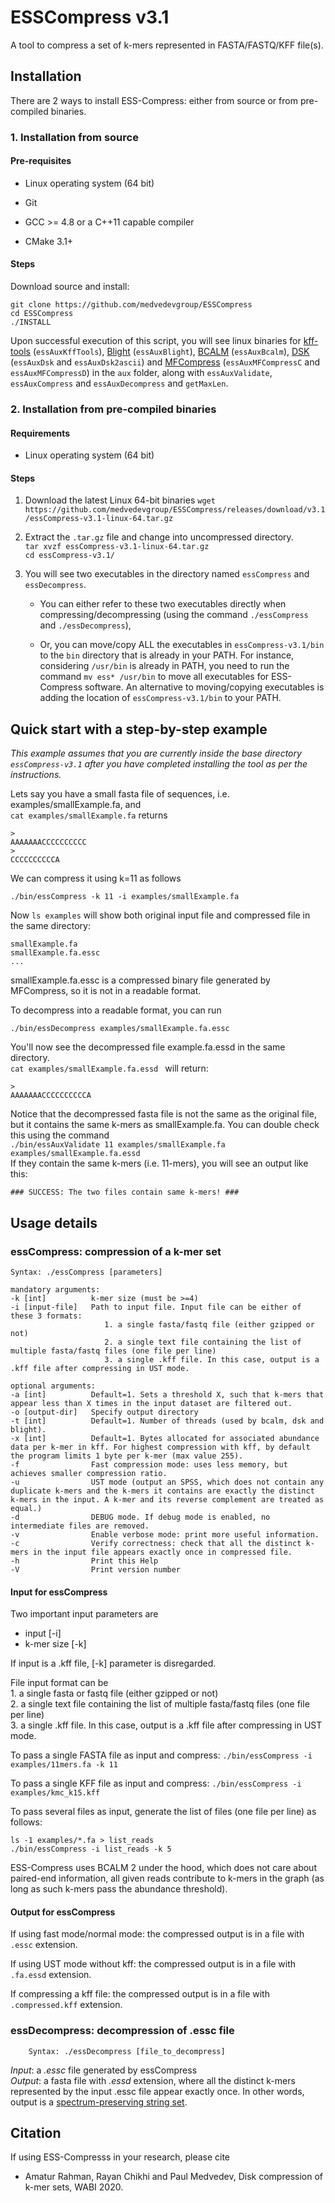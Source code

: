 # ESSCompress v3.1

A tool to compress a set of k-mers represented in FASTA/FASTQ/KFF file(s). 


## Installation

There are 2 ways to install ESS-Compress: either from source or from pre-compiled binaries.


### 1. Installation from source

#### Pre-requisites
- Linux operating system (64 bit)

- Git

- GCC >= 4.8 or a C++11 capable compiler   

- CMake 3.1+   

#### Steps

Download source and install:

```
git clone https://github.com/medvedevgroup/ESSCompress
cd ESSCompress
./INSTALL
```

Upon successful execution of this script, you will see linux binaries for [kff-tools](https://github.com/Kmer-File-Format/kff-tools) (`essAuxKffTools`), [Blight](https://github.com/malfoy/blight) (`essAuxBlight`), [BCALM](https://github.com/GATB/bcalm) (`essAuxBcalm`), [DSK](https://github.com/GATB/dsk) (`essAuxDsk` and `essAuxDsk2ascii`) and [MFCompress](http://bioinformatics.ua.pt/software/mfcompress/) (`essAuxMFCompressC` and `essAuxMFCompressD`) in the `aux` folder, along with `essAuxValidate`, `essAuxCompress` and `essAuxDecompress` and `getMaxLen`.

### 2. Installation from pre-compiled binaries

#### Requirements

- Linux operating system (64 bit)

#### Steps

1. Download the latest Linux 64-bit binaries
`wget https://github.com/medvedevgroup/ESSCompress/releases/download/v3.1/essCompress-v3.1-linux-64.tar.gz`

2. Extract the `.tar.gz` file and change into uncompressed directory.   
`tar xvzf essCompress-v3.1-linux-64.tar.gz`   
`cd essCompress-v3.1/`


3. You will see two executables in the directory named `essCompress` and `essDecompress`.

	- You can either refer to these two executables
	directly when compressing/decompressing (using the command `./essCompress` and `./essDecompress`),

	- Or, you can move/copy ALL the executables in `essCompress-v3.1/bin` to the `bin` directory that is already in your PATH. For instance, considering `/usr/bin` is already in PATH, you need to run the command `mv ess* /usr/bin` to move all executables for ESS-Compress software. An alternative to moving/copying executables is adding the location of `essCompress-v3.1/bin` to your PATH.


## Quick start with a step-by-step example

*This example assumes that you are currently inside the base directory `essCompress-v3.1` after you have completed installing the tool as per the instructions.*

Lets say you have a small fasta file of sequences, i.e. examples/smallExample.fa, and   
`cat examples/smallExample.fa` returns

```
>
AAAAAAACCCCCCCCCC
>
CCCCCCCCCCA
```
We can compress it using k=11 as follows
```
./bin/essCompress -k 11 -i examples/smallExample.fa
```  
Now `ls examples` will show both original input file and compressed file in the same directory:

```
smallExample.fa
smallExample.fa.essc
...
```
smallExample.fa.essc is a compressed binary file generated by MFCompress, so it is not in a readable format.

To decompress into a readable format, you can run
```
./bin/essDecompress examples/smallExample.fa.essc   
```

You'll now see the decompressed file example.fa.essd in the same directory.   
`cat examples/smallExample.fa.essd ` will return:    

```
>
AAAAAAACCCCCCCCCCA
```
Notice that the decompressed fasta file is not the same as the original file, but it contains the same k-mers as smallExample.fa. You can double check this using the command   
`./bin/essAuxValidate 11 examples/smallExample.fa examples/smallExample.fa.essd`   
If they contain the same k-mers (i.e. 11-mers), you will see an output like this:

```
### SUCCESS: The two files contain same k-mers! ###
```


## Usage details

### essCompress: compression of a k-mer set
```
Syntax: ./essCompress [parameters] 

mandatory arguments:
-k [int]          k-mer size (must be >=4)
-i [input-file]   Path to input file. Input file can be either of these 3 formats:
                     1. a single fasta/fastq file (either gzipped or not)   
                     2. a single text file containing the list of multiple fasta/fastq files (one file per line)
                     3. a single .kff file. In this case, output is a .kff file after compressing in UST mode.

optional arguments:
-a [int]          Default=1. Sets a threshold X, such that k-mers that appear less than X times in the input dataset are filtered out. 
-o [output-dir]   Specify output directory
-t [int]          Default=1. Number of threads (used by bcalm, dsk and blight). 
-x [int]          Default=1. Bytes allocated for associated abundance data per k-mer in kff. For highest compression with kff, by default the program limits 1 byte per k-mer (max value 255).   
-f                Fast compression mode: uses less memory, but achieves smaller compression ratio.
-u                UST mode (output an SPSS, which does not contain any duplicate k-mers and the k-mers it contains are exactly the distinct k-mers in the input. A k-mer and its reverse complement are treated as equal.)   
-d                DEBUG mode. If debug mode is enabled, no intermediate files are removed.
-v                Enable verbose mode: print more useful information.
-c                Verify correctness: check that all the distinct k-mers in the input file appears exactly once in compressed file.
-h                Print this Help
-V                Print version number
```

#### Input for essCompress

Two important input parameters are   
* input [-i]     
* k-mer size [-k]   

If input is a .kff file, [-k] parameter is disregarded.   

File input format can be   
	1. a single fasta or fastq file (either gzipped or not)   
	2. a single text file containing the list of multiple fasta/fastq files (one file per line)	  
	3. a single .kff file. In this case, output is a .kff file after compressing in UST mode.
 

To pass a single FASTA file as input and compress: `./bin/essCompress -i examples/11mers.fa -k 11`


To pass a single KFF file as input and compress: `./bin/essCompress -i examples/kmc_k15.kff`

To pass several files as input, generate the list of files (one file per line) as follows:

```
ls -1 examples/*.fa > list_reads   
./bin/essCompress -i list_reads -k 5
```

ESS-Compress uses BCALM 2 under the hood, which does not care about paired-end information, all given reads contribute to k-mers in the graph (as long as such k-mers pass the abundance threshold).



#### Output for essCompress
If using fast mode/normal mode:
the compressed output is in a file with `.essc` extension.

If using UST mode without kff:
the compressed output is in a file with `.fa.essd` extension.

If compressing a kff file:
the compressed output is in a file with `.compressed.kff` extension.

### essDecompress: decompression of .essc file

        Syntax: ./essDecompress [file_to_decompress]

*Input*: a *.essc* file generated by essCompress   
*Output*: a fasta file with *.essd* extension, where all the distinct k-mers represented by the input .essc file appear exactly once. In other words, output is a [spectrum-preserving string set](http://doi.org/10.1007/978-3-030-45257-5_10).



## Citation

If using ESS-Compresss in your research, please cite
* Amatur Rahman, Rayan Chikhi and Paul Medvedev, Disk compression of k-mer sets, WABI 2020.
